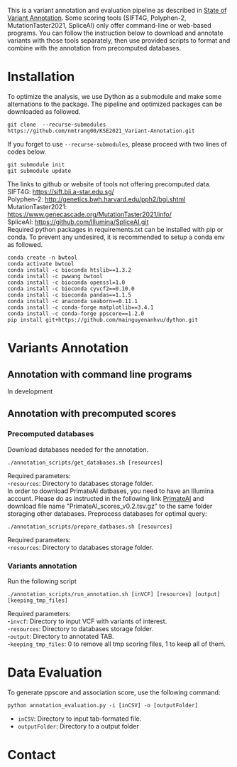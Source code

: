 This is a variant annotation and evaluation pipeline as described in [State of Variant Annotation](). Some scoring tools (SIFT4G, Polyphen-2, MutationTaster2021, SpliceAI) only offer command-line or web-based programs. You can follow the instruction below to download and annotate variants with those tools separately, then use provided scripts to format and combine with the annotation from precomputed databases.

# Installation
To optimize the analysis, we use Dython as a submodule and make some alternations to the package. The pipeline and optimized packages can be downloaded as followed.
```
git clone  --recurse-submodules https://github.com/nmtrang00/KSE2021_Variant-Annotation.git
```
If you forget to use ```--recurse-submodules```, please proceed with two lines of codes below.
```
git submodule init
git submodule update
```
The links to github or website of tools not offering precomputed data.\
SIFT4G: https://sift.bii.a-star.edu.sg/ \
Polyphen-2: http://genetics.bwh.harvard.edu/pph2/bgi.shtml \
MutationTaster2021: https://www.genecascade.org/MutationTaster2021/info/ \
SpliceAI: https://github.com/Illumina/SpliceAI.git \
Required python packages in requirements.txt can be installed with pip or conda. To prevent any undesired, it is recommended to setup a conda env as followed.
```
conda create -n bwtool
conda activate bwtool
conda install -c bioconda htslib==1.3.2
conda install -c pwwang bwtool
conda install -c bioconda openssl=1.0
conda install -c bioconda cyvcf2==0.10.0
conda install -c bioconda pandas==1.1.5
conda install -c anaconda seaborn==0.11.1
conda install -c conda-forge matplotlib==3.4.1
conda install -c conda-forge ppscore==1.2.0
pip install git+https://github.com/mainguyenanhvu/dython.git
```

# Variants Annotation
## Annotation with command line programs
In development
## Annotation with precomputed scores
### Precomputed databases
Download databases needed for the annotation.
```
./annotation_scripts/get_databases.sh [resources]
```
Required parameters:\
-```resources```: Directory to databases storage folder.\
In order to download PrimateAI datbases, you need to have an Illumina account. Please do as instructed in the following link [PrimateAI](https://basespace.illumina.com/s/yYGFdGih1rXL) and download file name "PrimateAI_scores_v0.2.tsv.gz" to the same folder storaging other databases.
Preprocess databases for optimal query:
```
./annotation_scripts/prepare_datbases.sh [resources]
```
Required parameters:\
-```resources```: Directory to databases storage folder.
### Variants annotation
Run the following script
```
./annotation_scripts/run_annotation.sh [inVCF] [resources] [output] [keeping_tmp_files]
```
Required parameters:\
-```invcf```: Directory to input VCF with variants of interest.\
-```resources```: Directory to databases storage folder.\
-```output```: Directory to annotated TAB.\
-```keeping_tmp_files```: 0 to remove all tmp scoring files, 1 to keep all of them.

# Data Evaluation
To generate ppscore and association score, use the following command:
```
python annotation_evaluation.py -i [inCSV] -o [outputFolder]
```
- ```inCSV```: Directory to input tab-formated file.
- ```outputFolder```: Directory to a output folder
# Contact


